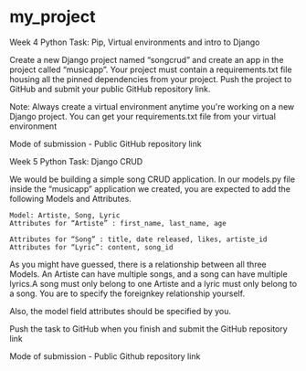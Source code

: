 # my_project
 Week 4 Python Task: Pip, Virtual environments and intro to Django 



Create a new Django project named “songcrud” and create an app in the project called “musicapp”. Your project must contain a requirements.txt file housing all the pinned dependencies from your project. Push the project to GitHub and submit your public GitHub repository link.

Note: Always create a virtual environment anytime you're working on a new Django project. You can get your requirements.txt file from your virtual environment 

 

Mode of submission - Public GitHub repository link

 

Week 5 Python Task: Django CRUD



We would be building a simple song CRUD application. In our models.py file inside the “musicapp” application we created, you are expected to add the following Models and Attributes.

 

    Model: Artiste, Song, Lyric
    Attributes for “Artiste” : first_name, last_name, age

    Attributes for “Song” : title, date released, likes, artiste_id
    Attributes for “Lyric”: content, song_id

 

As you might have guessed, there is a relationship between all three Models. An Artiste can have multiple songs, and a song can have multiple lyrics.A song must only belong to one Artiste and a lyric must only belong to a song. You are to specify the foreignkey relationship yourself.

Also, the model field attributes should be specified by you. 

Push the task to GitHub when you finish and submit the GitHub repository link

 

Mode of submission - Public Github repository link

